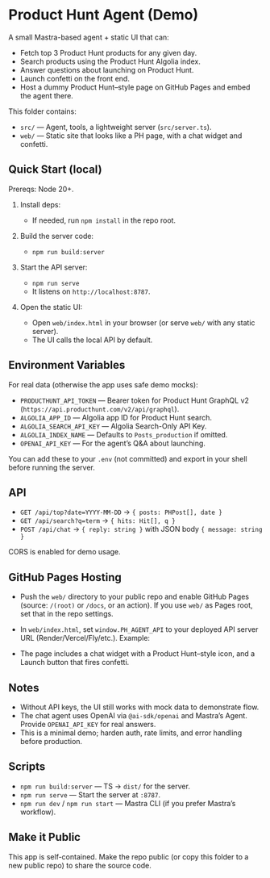 # Product Hunt Agent (Demo)

A small Mastra-based agent + static UI that can:

- Fetch top 3 Product Hunt products for any given day.
- Search products using the Product Hunt Algolia index.
- Answer questions about launching on Product Hunt.
- Launch confetti on the front end.
- Host a dummy Product Hunt–style page on GitHub Pages and embed the agent there.

This folder contains:

- `src/` — Agent, tools, a lightweight server (`src/server.ts`).
- `web/` — Static site that looks like a PH page, with a chat widget and confetti.

## Quick Start (local)

Prereqs: Node 20+.

1. Install deps:

   - If needed, run `npm install` in the repo root.

2. Build the server code:

   - `npm run build:server`

3. Start the API server:

   - `npm run serve`
   - It listens on `http://localhost:8787`.

4. Open the static UI:

   - Open `web/index.html` in your browser (or serve `web/` with any static server).
   - The UI calls the local API by default.

## Environment Variables

For real data (otherwise the app uses safe demo mocks):

- `PRODUCTHUNT_API_TOKEN` — Bearer token for Product Hunt GraphQL v2 (`https://api.producthunt.com/v2/api/graphql`).
- `ALGOLIA_APP_ID` — Algolia app ID for Product Hunt search.
- `ALGOLIA_SEARCH_API_KEY` — Algolia Search-Only API Key.
- `ALGOLIA_INDEX_NAME` — Defaults to `Posts_production` if omitted.
- `OPENAI_API_KEY` — For the agent’s Q&A about launching.

You can add these to your `.env` (not committed) and export in your shell before running the server.

## API

- `GET /api/top?date=YYYY-MM-DD` → `{ posts: PHPost[], date }`
- `GET /api/search?q=term` → `{ hits: Hit[], q }`
- `POST /api/chat` → `{ reply: string }` with JSON body `{ message: string }`

CORS is enabled for demo usage.

## GitHub Pages Hosting

- Push the `web/` directory to your public repo and enable GitHub Pages (source: `/(root)` or `/docs`, or an action). If you use `web/` as Pages root, set that in the repo settings.
- In `web/index.html`, set `window.PH_AGENT_API` to your deployed API server URL (Render/Vercel/Fly/etc.). Example:

  <script>
    window.PH_AGENT_API = 'https://your-api.example.com';
  </script>

- The page includes a chat widget with a Product Hunt–style icon, and a Launch button that fires confetti.

## Notes

- Without API keys, the UI still works with mock data to demonstrate flow.
- The chat agent uses OpenAI via `@ai-sdk/openai` and Mastra’s Agent. Provide `OPENAI_API_KEY` for real answers.
- This is a minimal demo; harden auth, rate limits, and error handling before production.

## Scripts

- `npm run build:server` — TS → `dist/` for the server.
- `npm run serve` — Start the server at `:8787`.
- `npm run dev` / `npm run start` — Mastra CLI (if you prefer Mastra’s workflow).

## Make it Public

This app is self-contained. Make the repo public (or copy this folder to a new public repo) to share the source code.

